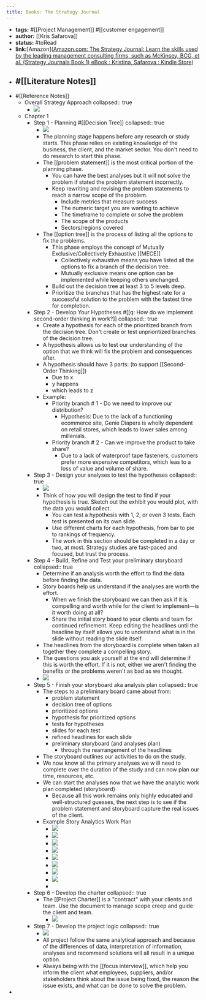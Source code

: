 ```yaml
---
title: Books: The Strategy Journal
---
```


- **tags:** #[[Project Management]] #[[customer engagement]]
- **author:** [[Kris Safarova]]
- **status:** #toRead
- **link:**[Amazon]([Amazon.com: The Strategy Journal: Learn the skills used by the leading management consulting firms, such as McKinsey, BCG, et al. (Strategy Journals Book 1) eBook : Kristina, Safarova : Kindle Store](https://www.amazon.com/Strategy-Journal-management-consulting-McKinsey-ebook/dp/B08H2L9G9K/ref=sr_1_1?keywords=the+strategy+journal&qid=1647277108&sr=8-1))
- #[[Literature Notes]]
	-
- #[[Reference Notes]]
	- Overall Strategy Approach
	  collapsed:: true
		- ![](https://firebasestorage.googleapis.com/v0/b/firescript-577a2.appspot.com/o/imgs%2Fapp%2FReligion%2FtgstZ2D1Cy.56.27%20PM.png?alt=media&token=a9158823-b1b0-4bcb-9474-496115c7043d)
	- Chapter 1
		- Step 1 - Planning #[[Decision Tree]]
		  collapsed:: true
			- ![](https://firebasestorage.googleapis.com/v0/b/firescript-577a2.appspot.com/o/imgs%2Fapp%2FReligion%2Fw-OtiqGPgp.57.08%20PM.png?alt=media&token=e64d51f9-7591-4fe6-9a06-b8ee3692df55)
			- The planning stage happens before any research or study starts. This phase relies on existing knowledge of the business, the client, and the market sector. You don't need to do research to start this phase.
			- The [[problem statement]] is the most critical portion of the planning phase.
				- You can have the best analyses but it will not solve the problem if stated the problem statement incorrectly.
				- Keep rewriting and revising the problem statements to reach a narrow scope of the problem.
					- Include metrics that measure success
					- The numeric target you are wanting to achieve
					- The timeframe to complete or solve the problem
					- The scope of the products
					- Sectors/regions covered
			- The [[option tree]] is the process of listing all the options to fix the problems.
				- This phase employs the concept of Mutually Exclusive/Collectively Exhaustive [[MECE]]
					- Collectively exhaustive means you have listed all the options to fix a branch of the decision tree.
					- Mutually exclusive means one option can be implemented while keeping others unchanged.
				- Build out the decision tree at least 3 to 5 levels deep.
				- Prioritize the branches that has the highest rate for a successful solution to the problem with the fastest time for completion.
		- Step 2 - Develop Your Hypotheses #[[q: How do we implement second-order thinking in work?]]
		  collapsed:: true
			- Create a hypothesis for each of the prioritized branch from the decision tree. Don't create or test unprioritized branches of the decision tree.
			- A hypothesis allows us to test our understanding of the option that we think will fix the problem and consequences after.
			- A hypothesis should have 3 parts: (to support [[Second-Order Thinking]])
				- Due to x
				- y happens
				- which leads to z
			- Example:
				- Priority branch # 1 - Do we need to improve our distribution?
					- Hypothesis: Due to the lack of a functioning ecommerce site, Genie Diapers is wholly dependent on retail stores, which leads to lower sales among millenials.
				- Priority branch # 2 - Can we improve the product to take share?
					- Due to a lack of waterproof tape fasteners, customers prefer more expensive competitors, which leas to a loss of value and volume of share.
		- Step 3 - Design your analyses to test the hypotheses
		  collapsed:: true
			- ![](https://firebasestorage.googleapis.com/v0/b/firescript-577a2.appspot.com/o/imgs%2Fapp%2FReligion%2FEZIhtp09pD.23.20%20PM.png?alt=media&token=51f2b028-0edb-4e47-80da-3bce85495bc2)
			- Think of how you will design the test to find if your hypothesis is true. Sketch out the exhibit you would plot, with the data you would collect.
				- You can test a hypothesis with 1, 2, or even 3 tests. Each test is presented on its own slide.
				- Use different charts for each hypothesis, from bar to pie to rankings of frequency.
				- The work in this section should be completed in a day or two, at most. Strategy studies are fast-paced and focused, but trust the process.
		- Step 4 - Build, Refine and Test your preliminary storyboard
		  collapsed:: true
			- Determine if an analysis worth the effort to find the data before finding the data.
			- Story boards help us understand if the analyses are worth the effort.
				- When we finish the storyboard we can then ask if it is compelling and worth while for the client to implement—is it worth doing at all?
				- Share the initial story board to your clients and team for continued refinement. Keep editing the headlines until the headline by itself allows you to understand what is in the slide without reading the slide itself.
			- The headlines from the storyboard is complete when taken all together they complete a compelling story.
			- The questions you ask yourself at the end will determine if this is worth the effort. If it is not, either we aren't finding the benefits or the problems weren't as bad as we thought.
			- ![](https://firebasestorage.googleapis.com/v0/b/firescript-577a2.appspot.com/o/imgs%2Fapp%2FReligion%2Fm2fhmaXU8a.20.55%20PM.png?alt=media&token=be44b49a-91b6-4fde-928e-5c5f0eac7ea5)
		- Step 5  - Finish your storyboard aka analysis plan
		  collapsed:: true
			- The steps to a preliminary board came about from:
				- problem statement
				- decision tree of options
				- prioritized options
				- hypothesis for prioritized options
				- tests for hypotheses
				- slides for each test
				- refined headlines for each slide
				- preliminary storyboard (and analyses plan)
					- through the rearrangement of the headlines
			- The storyboard outlines our activities to do on the study.
			- We now know all the primary analyses we w ill need to complete over the duration of the study and can now plan our time, resources, etc.
			- We can start the analyses now that we have the analytic work plan completed (storyboard)
				- Because all this work remains only highly educated and well-structured guesses, the next step is to see if the problem statement and storyboard capture the real issues of the client.
			- Example Story Analytics Work Plan
				- ![](https://firebasestorage.googleapis.com/v0/b/firescript-577a2.appspot.com/o/imgs%2Fapp%2FReligion%2FuJFYVzc03Q.46.12%20PM.png?alt=media&token=82170d2f-ee1c-423e-9280-8097cdd006ae)
				- ![](https://firebasestorage.googleapis.com/v0/b/firescript-577a2.appspot.com/o/imgs%2Fapp%2FReligion%2FrSaTZw0Fti.46.37%20PM.png?alt=media&token=c0c0d5ed-481d-4e16-b031-b9d919b953a6)
				- ![](https://firebasestorage.googleapis.com/v0/b/firescript-577a2.appspot.com/o/imgs%2Fapp%2FReligion%2F2OwS0j-TRo.46.53%20PM.png?alt=media&token=6b84680e-b2e9-4783-905f-9ab699a10c16)
				- ![](https://firebasestorage.googleapis.com/v0/b/firescript-577a2.appspot.com/o/imgs%2Fapp%2FReligion%2F6uToMqe-DG.47.15%20PM.png?alt=media&token=e44a35f8-f6d5-474f-8804-b648cb024e21)
				- ![](https://firebasestorage.googleapis.com/v0/b/firescript-577a2.appspot.com/o/imgs%2Fapp%2FReligion%2FPh2L686S8X.47.34%20PM.png?alt=media&token=fb6f4c52-d991-455e-8c71-2953e0377e3f)
				- ![](https://firebasestorage.googleapis.com/v0/b/firescript-577a2.appspot.com/o/imgs%2Fapp%2FReligion%2F2K0PlSFfqy.47.53%20PM.png?alt=media&token=e257c183-acc3-4b0e-8cf0-1aaf5ee60221)
				- ![](https://firebasestorage.googleapis.com/v0/b/firescript-577a2.appspot.com/o/imgs%2Fapp%2FReligion%2FcLwHIn-XVu.48.12%20PM.png?alt=media&token=cfd99fb2-b1f6-426a-9f91-76bb8a29b48e)
				- ![](https://firebasestorage.googleapis.com/v0/b/firescript-577a2.appspot.com/o/imgs%2Fapp%2FReligion%2F5aj5pRaaEZ.jpeg?alt=media&token=de73f139-aab6-49fb-b921-03bf728bdbc5)
				-
		- Step 6 - Develop the charter
		  collapsed:: true
			- The [[Project Charter]] is a "contract" with your clients and team. Use the document to manage scope creep and guide the client and team.
				- ![](https://firebasestorage.googleapis.com/v0/b/firescript-577a2.appspot.com/o/imgs%2Fapp%2FReligion%2FvovOO_exlm.47.05%20PM.png?alt=media&token=58527369-ae8d-43ba-a5e3-02bc0ea9b435)
		- Step 7 - Develop the project logic
		  collapsed:: true
			- ![](https://firebasestorage.googleapis.com/v0/b/firescript-577a2.appspot.com/o/imgs%2Fapp%2FReligion%2FRPEslbWAUs.48.08%20PM.png?alt=media&token=14c21669-0649-4b2d-b297-dbadf6d5b27d)
			- All project follow the same analytical approach and because of the differences of data, interpretation of information, analyses and recommend solutions will all result in a unique option.
			- Always being with the [[focus interview]], which help you inform the client what employees, suppliers, and/or stakeholders think about the issue being fixed, the reason the issue exists, and what can be done to solve the problem.
-
